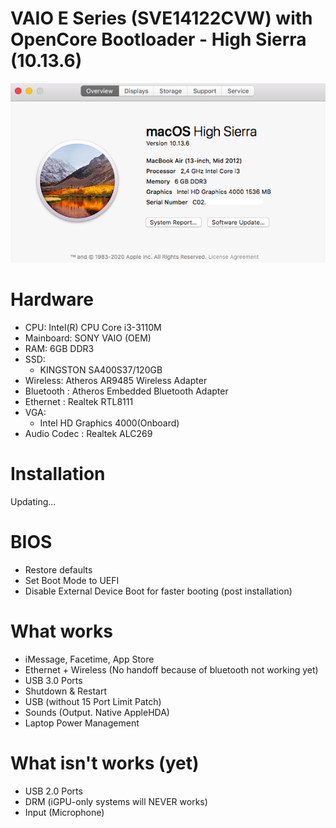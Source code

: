 # VAIO E Series (SVE14122CVW) with OpenCore Bootloader - High Sierra (10.13.6)
![SystemInfo](https://raw.githubusercontent.com/kpratama24/VAIO-E-Hackintosh/master/Screenshot/HighSierra/Overview.png)

# Hardware

- CPU: Intel(R) CPU Core i3-3110M
- Mainboard: SONY VAIO (OEM)
- RAM: 6GB DDR3 
- SSD:
    - KINGSTON SA400S37/120GB
- Wireless: Atheros AR9485 Wireless Adapter
- Bluetooth : Atheros Embedded Bluetooth Adapter
- Ethernet : Realtek RTL8111
- VGA:
  - Intel HD Graphics 4000(Onboard)
- Audio Codec : Realtek ALC269
  
# Installation
 Updating...
# BIOS
 - Restore defaults
 - Set Boot Mode to UEFI
 - Disable External Device Boot for faster booting (post installation)

# What works
 - iMessage, Facetime, App Store
 - Ethernet + Wireless (No handoff because of bluetooth not working yet)
 - USB 3.0 Ports
 - Shutdown & Restart
 - USB (without 15 Port Limit Patch)
 - Sounds (Output. Native AppleHDA)
 - Laptop Power Management

# What isn't works (yet)
 - USB 2.0 Ports
 - DRM (iGPU-only systems will NEVER works)
 - Input (Microphone)

